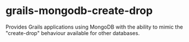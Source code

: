 grails-mongodb-create-drop
==========================

Provides Grails applications using MongoDB with the ability to mimic the "create-drop" behaviour available for other databases.
